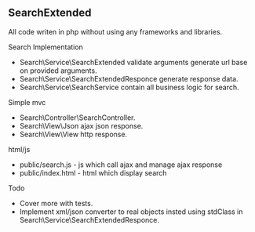 SearchExtended
------------

All code writen in php without using any frameworks and libraries.


Search Implementation

 * Search\Service\SearchExtended validate arguments generate url base on provided arguments.
 * Search\Service\SearchExtendedResponce generate response data.
 * Search\Service\SearchService contain all business logic for search.

Simple mvc

 * Search\Controller\SearchController.
 * Search\View\Json ajax json response.
 * Search\View\View  http response.

html/js

 * public/search.js - js which call ajax and manage ajax response
 * public/index.html - html which display search

Todo

 * Cover more with tests.
 * Implement xml/json converter to real objects insted using stdClass in Search\Service\SearchExtendedResponce.

